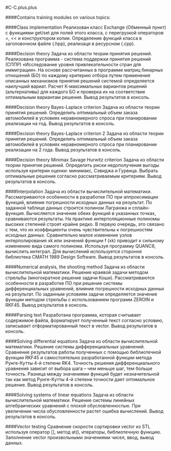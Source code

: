 #C-C.plus.plus

####Contains training modules on various topics:

####Class implementation
Реализован класс Exchange (Обменный пункт) с функциями get/set для полей этого класса, с перегрузкой операторов =, << и конструктором копии. Определение функций 
класса в заголовочном файле (.hpp), реализаця в ресурсном (.cpp).

####Decision theory
Задача из области теории принятия решений. Реализована программа - система поддержки принятия решений (СППР) «Исследование уровня привлекательности стран для иммиграции».
На основе рассчитанных в программе матриц бинарных отношений (БО) по каждому критерию отбора путем применения описанных механизмов принятия решений системой определяется 
наилучший вариат.
Расчет К-максимальных вариантов решений (альтернативы) для каждого БО и проверка их на соответствие оптимальным вариантам решения.
Вывод результатов в консоль.

####Decision theory Bayes-Laplace criterion
Задача из области теории принятия решений. Определить оптимальный объем заказа автомобилей в условиях неравномерного спроса при планировании реализации на год.
Вывод результатов в консоль.

####Decision theory Bayes-Laplace criterion 2
Задача из области теории принятия решений. Определить оптимальный объем заказа автомобилей в условиях неравномерного спроса при планировании реализации на 2 года.
Вывод результатов в консоль.

####Decision theory Minimax Savage Hurwitz criterion
Задача из области теории принятия решений. Определить риски недополучения выгоды используя критерии оценки: минимакс, Сэвиджа и Гурвица. Выбрать оптимальные решения 
согласно рассматриваемым критериям.
Вывод результатов в консоль.

####Interpolation
Задача из области вычислительной математики. Рассматриваются особенности в разработке ПО при аппроксимации функций, влияние погрешности исходных данных на результат.
По заданной таблице данных строится полином Лагранжа и сплайн-функция. Вычисляется значение обеих функций в указанных точках, сравниваются результаты.
На практике интерполяционные полиномы высоких степеней строят крайне редко. В первую очередь, это связано с тем, что их коэффициенты очень чувствительны к погрешностям 
исходных данных. Сравнительно малое изменение узлов интерполирования xk или значений функции f (xk) приводит к сильному изменению вида самого полинома.
Используя программу QUANC8, вычислить интеграл. Для вычислений используется стороння библиотека CMATH 1989 Design Software.
Вывод результатов в консоль.

####Numerical analysis, the shooting method
Задача из области вычислительной математики. Решение краевой задачи методом стрельбы (многократное решение задачи Коши). Рассматриваются особенности в разработке ПО при 
решение системы дифференциальных уравнений, влияние погрешности исходных данных на результат.
По заданным условиям задачи определяется значение функции методом стрельбы с использованием программ ZEROIN и RKF45.
Вывод результатов в консоль.

####Parsing text
Разработана программа, которая считывает содержимое файла, форматирует полученный текст согласно условию, записывает отформатированный текст в vector.
Вывод результатов в консоль.

####Solving differential equations
Задача из области вычислительной математики. Решение системы дифференциальных уравнений. Сравнение результатов работы полученных с помощью библиотечной функции 
RKF45 и самостоятельно разработанной функции метода Рунге-Кутты 4-й степени RK4. Точность решения дифференциального уравнения зависит от выбора шага – чем 
меньше шаг, тем больше точность. Разница между значениями функций будет незначительной так как метод Рунге-Кутты 4-й степени точности дает оптимальное решение.
Вывод результатов в консоль.

####Solving systems of linear equations
Задача из области вычислительной математики. Решение системы линейных алгебраических уравнений с плохой обусловленностью.
При увеличении числа обусловленности растет ошибка вычислений.
Вывод результатов в консоль.

####Vector testing
Сравнение скорости сортировки vector из STL используя оператор [], метод at(), итераторы, библиотечную функцию.
Заполнение vector произвольными значениями чисел, ввод, вывод данных.